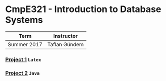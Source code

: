 # CmpE321 - Introduction to Database Systems
| Term | Instructor |
| --- | --- |
| Summer 2017  | Taflan Gündem  |

### [Project 1](/cmpe321/project1) `Latex`
### [Project 2](/cmpe321/project2) `Java`
